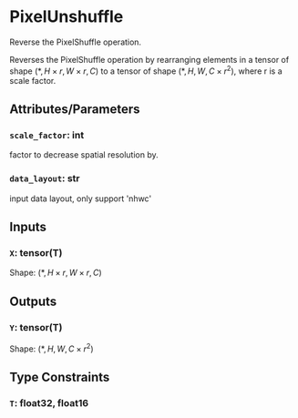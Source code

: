 # PixelUnshuffle

Reverse the PixelShuffle operation.

Reverses the PixelShuffle operation by rearranging elements in a tensor of shape $\left(*, H \times r, W \times r, C\right)$  to a tensor of shape $\left(*, H, W, C \times r^2 \right)$, where r is a scale factor.

## Attributes/Parameters

### `scale_factor`: int

factor to decrease spatial resolution by.

### `data_layout`: str

input data layout, only support 'nhwc'

## Inputs

### `X`: tensor(T)

Shape: $\left(*, H \times r, W \times r, C\right)$

## Outputs

### `Y`: tensor(T)

Shape: $\left(*, H, W, C \times r^2 \right)$
## Type Constraints

### `T`: float32, float16

